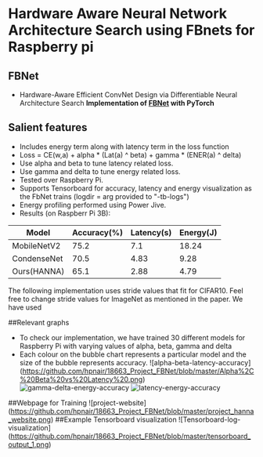 # Hardware Aware Neural Network Architecture Search using FBnets for Raspberry pi

## FBNet 
- Hardware-Aware Efficient ConvNet Design via Differentiable Neural Architecture Search
**Implementation of [FBNet](https://arxiv.org/pdf/1812.03443.pdf) with PyTorch**

## Salient features
- Includes energy term along with latency term in the loss function 
- Loss = CE(w,a) + alpha * (Lat(a) ^ beta) + gamma * (ENER(a) ^ delta)
- Use alpha and beta to tune latency related loss.
- Use gamma and delta to tune energy related loss.
- Tested over Raspberry Pi.
- Supports Tensorboard for accuracy, latency and energy visualization as the FbNet trains (logdir = arg provided to "-tb-logs")
- Energy profiling performed using Power Jive.
- Results (on Raspberr Pi 3B):


| Model  | Accuracy(%) | Latency(s) | Energy(J) |
| -----------  | ------| ---------| ---------|
| MobileNetV2  | 75.2  | 7.1 | 18.24 |
| CondenseNet  | 70.5  | 4.83 | 9.28 |
| Ours(HANNA)  | 65.1 | 2.88 | 4.79 |




The following implementation uses stride values that fit for CIFAR10. Feel free to change stride values for ImageNet as mentioned in the paper. We have used 

##Relevant graphs
- To check our implementation, we have trained 30 different models for Raspberry Pi with varying values of alpha, beta, gamma and delta
- Each colour on the bubble chart represents a particular model and the size of the bubble represents accuracy.
![alpha-beta-latency-accuracy]
(https://github.com/hpnair/18663_Project_FBNet/blob/master/Alpha%2C%20Beta%20vs%20Latency%20.png)
![gamma-delta-energy-accuracy](https://github.com/hpnair/18663_Project_FBNet/blob/master/Gamma%2C%20Delta%2C%20Energy.png)
![latency-energy-accuracy](https://github.com/hpnair/18663_Project_FBNet/blob/master/Latency%2C%20Energy%20vs%20Accuracy%20(Model%2029).png)

##Webpage for Training
![project-website]
(https://github.com/hpnair/18663_Project_FBNet/blob/master/project_hanna_website.png)
##Example Tensorboard visualization
![Tensorboard-log-visualization]
(https://github.com/hpnair/18663_Project_FBNet/blob/master/tensorboard_output_1.png)


